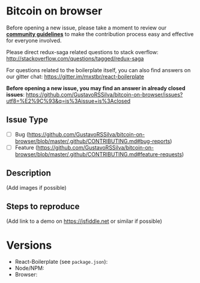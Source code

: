 # Bitcoin on browser

Before opening a new issue, please take a moment to review our [**community guidelines**](https://github.com/react-boilerplate/react-boilerplate/blob/master/.github/CONTRIBUTING.md) to make the contribution process easy and effective for everyone involved.

Please direct redux-saga related questions to stack overflow:
http://stackoverflow.com/questions/tagged/redux-saga

For questions related to the boilerplate itself, you can also find answers on our gitter chat:
https://gitter.im/mxstbr/react-boilerplate

**Before opening a new issue, you may find an answer in already closed issues**:
https://github.com/GustavoRSSilva/bitcoin-on-browser/issues?utf8=%E2%9C%93&q=is%3Aissue+is%3Aclosed

## Issue Type

- [ ] Bug (https://github.com/GustavoRSSilva/bitcoin-on-browser/blob/master/.github/CONTRIBUTING.md#bug-reports)
- [ ] Feature (https://github.com/GustavoRSSilva/bitcoin-on-browser/blob/master/.github/CONTRIBUTING.md#feature-requests)

## Description

(Add images if possible)

## Steps to reproduce

(Add link to a demo on https://jsfiddle.net or similar if possible)

# Versions

- React-Boilerplate (see `package.json`):
- Node/NPM:
- Browser:

